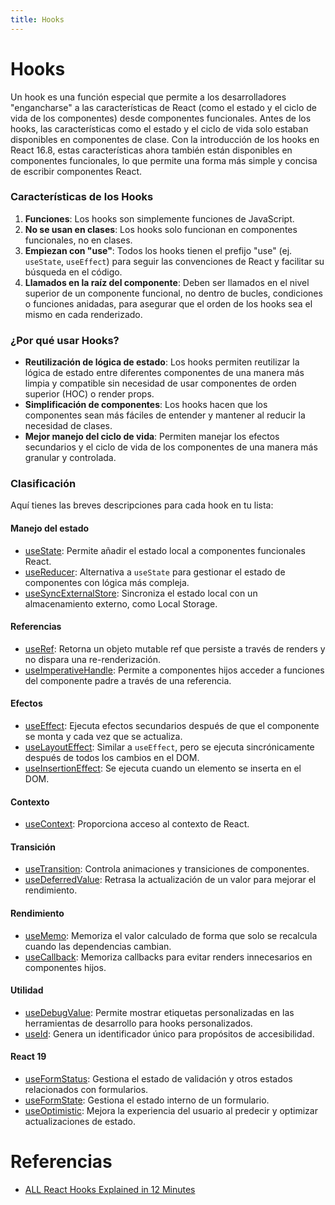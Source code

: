 ```yaml
---
title: Hooks
---
```



# Hooks

Un hook es una función especial que permite a los desarrolladores "engancharse" a las características de React (como el estado y el ciclo de vida de los componentes) desde componentes funcionales. Antes de los hooks, las características como el estado y el ciclo de vida solo estaban disponibles en componentes de clase. Con la introducción de los hooks en React 16.8, estas características ahora también están disponibles en componentes funcionales, lo que permite una forma más simple y concisa de escribir componentes React.

### Características de los Hooks

1. **Funciones**: Los hooks son simplemente funciones de JavaScript.
2. **No se usan en clases**: Los hooks solo funcionan en componentes funcionales, no en clases.
3. **Empiezan con "use"**: Todos los hooks tienen el prefijo "use" (ej. `useState`, `useEffect`) para seguir las convenciones de React y facilitar su búsqueda en el código.
4. **Llamados en la raíz del componente**: Deben ser llamados en el nivel superior de un componente funcional, no dentro de bucles, condiciones o funciones anidadas, para asegurar que el orden de los hooks sea el mismo en cada renderizado.

### ¿Por qué usar Hooks?

-   **Reutilización de lógica de estado**: Los hooks permiten reutilizar la lógica de estado entre diferentes componentes de una manera más limpia y compatible sin necesidad de usar componentes de orden superior (HOC) o render props.
-   **Simplificación de componentes**: Los hooks hacen que los componentes sean más fáciles de entender y mantener al reducir la necesidad de clases.
-   **Mejor manejo del ciclo de vida**: Permiten manejar los efectos secundarios y el ciclo de vida de los componentes de una manera más granular y controlada.

### Clasificación

Aquí tienes las breves descripciones para cada hook en tu lista:

#### Manejo del estado

-   [useState](https://github.com/ShunTr-dev/Docs/tree/main/React/Hooks/useState.md): Permite añadir el estado local a componentes funcionales React.
-   [useReducer](https://github.com/ShunTr-dev/Docs/tree/main/React/Hooks/useReducer.md): Alternativa a `useState` para gestionar el estado de componentes con lógica más compleja.
-   [useSyncExternalStore](https://github.com/ShunTr-dev/Docs/tree/main/React/Hooks/useSyncExternalStore.md): Sincroniza el estado local con un almacenamiento externo, como Local Storage.

#### Referencias

-   [useRef](https://github.com/ShunTr-dev/Docs/tree/main/React/Hooks/useRef.md): Retorna un objeto mutable ref que persiste a través de renders y no dispara una re-renderización.
-   [useImperativeHandle](https://github.com/ShunTr-dev/Docs/tree/main/React/Hooks/useImperativeHandle.md): Permite a componentes hijos acceder a funciones del componente padre a través de una referencia.

#### Efectos

-   [useEffect](https://github.com/ShunTr-dev/Docs/tree/main/React/Hooks/useEffect.md): Ejecuta efectos secundarios después de que el componente se monta y cada vez que se actualiza.
-   [useLayoutEffect](https://github.com/ShunTr-dev/Docs/tree/main/React/Hooks/useLayoutEffect.md): Similar a `useEffect`, pero se ejecuta sincrónicamente después de todos los cambios en el DOM.
-   [useInsertionEffect](https://github.com/ShunTr-dev/Docs/tree/main/React/Hooks/useInsertionEffect.md): Se ejecuta cuando un elemento se inserta en el DOM.

#### Contexto

-   [useContext](https://github.com/ShunTr-dev/Docs/tree/main/React/Hooks/useContext.md): Proporciona acceso al contexto de React.

#### Transición

-   [useTransition](https://github.com/ShunTr-dev/Docs/tree/main/React/Hooks/useTransition.md): Controla animaciones y transiciones de componentes.
-   [useDeferredValue](https://github.com/ShunTr-dev/Docs/tree/main/React/Hooks/useDeferredValue.md): Retrasa la actualización de un valor para mejorar el rendimiento.

#### Rendimiento

-   [useMemo](https://github.com/ShunTr-dev/Docs/tree/main/React/Hooks/useMemo.md): Memoriza el valor calculado de forma que solo se recalcula cuando las dependencias cambian.
-   [useCallback](https://github.com/ShunTr-dev/Docs/tree/main/React/Hooks/useCallback.md): Memoriza callbacks para evitar renders innecesarios en componentes hijos.

#### Utilidad

-   [useDebugValue](https://github.com/ShunTr-dev/Docs/tree/main/React/Hooks/useDebugValue.md): Permite mostrar etiquetas personalizadas en las herramientas de desarrollo para hooks personalizados.
-   [useId](https://github.com/ShunTr-dev/Docs/tree/main/React/Hooks/useId.md): Genera un identificador único para propósitos de accesibilidad.

#### React 19

-   [useFormStatus](https://github.com/ShunTr-dev/Docs/tree/main/React/Hooks/useFormStatus.md): Gestiona el estado de validación y otros estados relacionados con formularios.
-   [useFormState](https://github.com/ShunTr-dev/Docs/tree/main/React/Hooks/useFormState.md): Gestiona el estado interno de un formulario.
-   [useOptimistic](https://github.com/ShunTr-dev/Docs/tree/main/React/Hooks/useOptimistic.md): Mejora la experiencia del usuario al predecir y optimizar actualizaciones de estado.

# Referencias

-   [ALL React Hooks Explained in 12 Minutes](https://www.youtube.com/watch?v=LOH1l-MP_9k)
